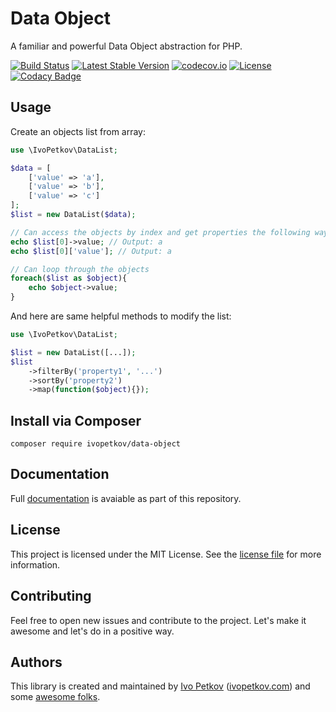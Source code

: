 # Data Object

A familiar and powerful Data Object abstraction for PHP.

[![Build Status](https://travis-ci.org/ivopetkov/data-object.svg)](https://travis-ci.org/ivopetkov/data-object)
[![Latest Stable Version](https://poser.pugx.org/ivopetkov/data-object/v/stable)](https://packagist.org/packages/ivopetkov/data-object)
[![codecov.io](https://codecov.io/github/ivopetkov/data-object/coverage.svg?branch=master)](https://codecov.io/github/ivopetkov/data-object?branch=master)
[![License](https://poser.pugx.org/ivopetkov/data-object/license)](https://packagist.org/packages/ivopetkov/data-object)
[![Codacy Badge](https://api.codacy.com/project/badge/Grade/0611e1c16b334baea92c8ba775bbf816)](https://www.codacy.com/app/ivo_2/data-object)

## Usage

Create an objects list from array:
```php
use \IvoPetkov\DataList;

$data = [
    ['value' => 'a'],
    ['value' => 'b'],
    ['value' => 'c']
];
$list = new DataList($data);

// Can access the objects by index and get properties the following ways
echo $list[0]->value; // Output: a
echo $list[0]['value']; // Output: a

// Can loop through the objects
foreach($list as $object){
    echo $object->value;
}

```

And here are same helpful methods to modify the list:
```php
use \IvoPetkov\DataList;

$list = new DataList([...]);
$list
    ->filterBy('property1', '...')
    ->sortBy('property2')
    ->map(function($object){});

```

## Install via Composer

```shell
composer require ivopetkov/data-object
```

## Documentation

Full [documentation](https://github.com/ivopetkov/data-object/blob/master/docs/markdown/index.md) is avaiable as part of this repository.

## License
This project is licensed under the MIT License. See the [license file](https://github.com/ivopetkov/data-object/blob/master/LICENSE) for more information.

## Contributing
Feel free to open new issues and contribute to the project. Let's make it awesome and let's do in a positive way.

## Authors
This library is created and maintained by [Ivo Petkov](https://github.com/ivopetkov/) ([ivopetkov.com](https://ivopetkov.com)) and some [awesome folks](https://github.com/ivopetkov/data-object/graphs/contributors).

